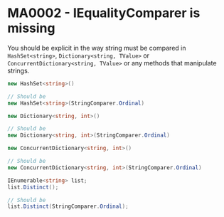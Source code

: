 # MA0002 - IEqualityComparer<string> is missing

You should be explicit in the way string must be compared in `HashSet<string>`, `Dictionary<string, TValue>` or `ConcurrentDictionary<string, TValue>` or any methods that manipulate strings.

````csharp
new HashSet<string>()

// Should be
new HashSet<string>(StringComparer.Ordinal)
````

````csharp
new Dictionary<string, int>()

// Should be
new Dictionary<string, int>(StringComparer.Ordinal)
````

````csharp
new ConcurrentDictionary<string, int>()

// Should be
new ConcurrentDictionary<string, int>(StringComparer.Ordinal)
````

````csharp
IEnumerable<string> list;
list.Distinct();

// Should be
list.Distinct(StringComparer.Ordinal);
````
